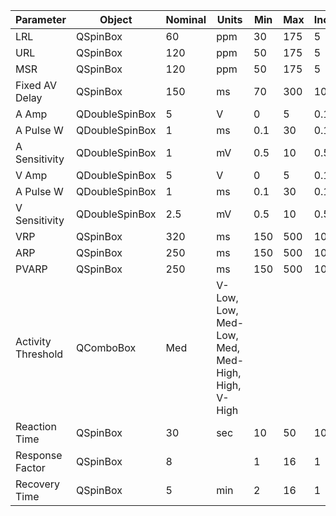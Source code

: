 | Parameter          | Object         | Nominal | Units                                           | Min | Max | Increment |
|--------------------|----------------|---------|-------------------------------------------------|-----|-----|-----------|
| LRL                | QSpinBox       | 60      | ppm                                             | 30  | 175 | 5         |
| URL                | QSpinBox       | 120     | ppm                                             | 50  | 175 | 5         |
| MSR                | QSpinBox       | 120     | ppm                                             | 50  | 175 | 5         |
| Fixed AV Delay     | QSpinBox       | 150     | ms                                              | 70  | 300 | 10        |
| A Amp              | QDoubleSpinBox | 5       | V                                               | 0   | 5   | 0.1       |
| A Pulse W          | QDoubleSpinBox | 1       | ms                                              | 0.1 | 30  | 0.1       |
| A Sensitivity      | QDoubleSpinBox | 1       | mV                                              | 0.5 | 10  | 0.5       |
| V Amp              | QDoubleSpinBox | 5       | V                                               | 0   | 5   | 0.1       |
| A Pulse W          | QDoubleSpinBox | 1       | ms                                              | 0.1 | 30  | 0.1       |
| V Sensitivity      | QDoubleSpinBox | 2.5     | mV                                              | 0.5 | 10  | 0.5       |
| VRP                | QSpinBox       | 320     | ms                                              | 150 | 500 | 10        |
| ARP                | QSpinBox       | 250     | ms                                              | 150 | 500 | 10        |
| PVARP              | QSpinBox       | 250     | ms                                              | 150 | 500 | 10        |
| Activity Threshold | QComboBox      | Med     | V-Low, Low, Med-Low, Med, Med-High, High, V-High|     |     |           |
| Reaction Time      | QSpinBox       | 30      | sec                                             | 10  | 50  | 10        |
| Response Factor    | QSpinBox       | 8       |                                                 | 1   | 16  | 1         |
| Recovery Time      | QSpinBox       | 5       | min                                             | 2   | 16  | 1         |
